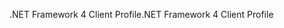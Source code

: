 <span data-ttu-id="03935-101">.NET Framework 4 Client Profile</span><span class="sxs-lookup"><span data-stu-id="03935-101">.NET Framework 4 Client Profile</span></span>